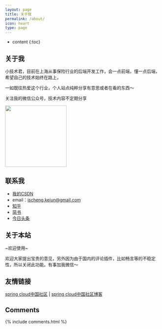 ```yaml
---
layout: page
title: 关于我
permalink: /about/
icon: heart
type: page
---
```


* content
{:toc}

## 关于我

小技术君，目前在上海从事保险行业的后端开发工作，会一点前端，懂一点后端，希望自己的技术始终在路上，

一如既往热爱这个行业，个人站点纯粹分享有意思或者在看的东西～

关注我的微信公众号，技术内容不定期分享
<br>

<img src="https://tva1.sinaimg.cn/large/007S8ZIlgy1gg2il7ycfij3076076jru.jpg" width="200" height="200/">
 
## 联系我

* [我的CSDN](https://blog.csdn.net/weixin_37604985) 
* email：ischeng.keiun@gmail.com
* [知乎](https://www.zhihu.com/people/d-r-34-10)
* [简书](https://www.jianshu.com/u/8277e89f6193)
* [今日头条](https://www.toutiao.com/c/user/2634063691384084/#mid=1656268071744520)

## 关于本站


~欢迎使用~

欢迎大家提出宝贵的意见，另外因为由于国内的评论插件，比如畅言等的不稳定性，所以关闭此功能。有事加我微信～


## 友情链接

[spring cloud中国社区](http://springcloud.cn/) \| [spring cloud中国社区博客](http://blog.springcloud.cn/)

## Comments

{% include comments.html %}
